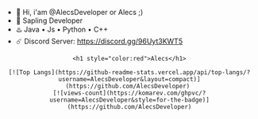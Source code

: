 
- 🐍  Hi, i'am @AlecsDeveloper or Alecs ;)
- 🌱  Sapling Developer
- ♨️  Java • Js • Python • C++
- ☄️  Discord Server: https://discord.gg/96Uyt3KWT5

<center>

    <h1 style="color:red">Alecs</h1>

    [![Top Langs](https://github-readme-stats.vercel.app/api/top-langs/?username=AlecsDeveloper&layout=compact)](https://github.com/AlecsDeveloper) 
    [![views-count](https://komarev.com/ghpvc/?username=AlecsDeveloper&style=for-the-badge)](https://github.com/AlecsDeveloper)

</center>
